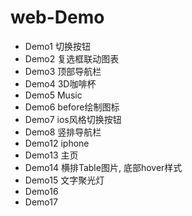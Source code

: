 # web-Demo


- Demo1 切换按钮
- Demo2 复选框联动图表
- Demo3 顶部导航栏
- Demo4 3D咖啡杯
- Demo5 Music
- Demo6 before绘制图标
- Demo7 ios风格切换按钮
- Demo8 竖排导航栏
- Demo12 iphone
- Demo13 主页
- Demo14 横排Table图片, 底部hover样式
- Demo15 文字聚光灯
- Demo16
- Demo17
